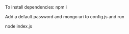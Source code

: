 
To install dependencies: 
npm i

Add a default password and mongo uri to config.js and run

node index.js